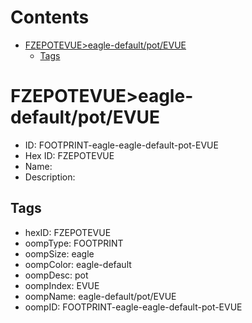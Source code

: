 



Contents
========

* [FZEPOTEVUE>eagle-default/pot/EVUE](#fzepotevueeagle-defaultpotevue)
	* [Tags](#tags)

# FZEPOTEVUE>eagle-default/pot/EVUE

- ID: FOOTPRINT-eagle-eagle-default-pot-EVUE
- Hex ID: FZEPOTEVUE
- Name: 
- Description: 

## Tags

- hexID: FZEPOTEVUE
- oompType: FOOTPRINT
- oompSize: eagle
- oompColor: eagle-default
- oompDesc: pot
- oompIndex: EVUE
- oompName: eagle-default/pot/EVUE
- oompID: FOOTPRINT-eagle-eagle-default-pot-EVUE
